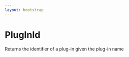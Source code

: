 ```yaml
---
layout: bootstrap
---
```


# PlugInId

Returns the identifier of a plug-in given the plug-in name


